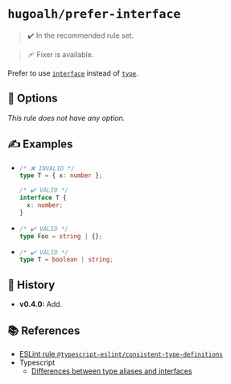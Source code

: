 # `hugoalh/prefer-interface`

> ✔️ In the recommended rule set.

> 🩹 Fixer is available.

Prefer to use [`interface`][typescript-interface] instead of [`type`][typescript-typealias].

## 🔧 Options

*This rule does not have any option.*

## ✍️ Examples

- ```ts
  /* ❌ INVALID */
  type T = { x: number };

  /* ✔️ VALID */
  interface T {
    x: number;
  }
  ```
- ```ts
  /* ✔️ VALID */
  type Foo = string | {};
  ```
- ```ts
  /* ✔️ VALID */
  type T = boolean | string;
  ```

## 📜 History

- **v0.4.0:** Add.

## 📚 References

- [ESLint rule `@typescript-eslint/consistent-type-definitions`](https://typescript-eslint.io/rules/consistent-type-definitions/)
- Typescript
  - [Differences between type aliases and interfaces](https://www.typescriptlang.org/docs/handbook/2/everyday-types.html#differences-between-type-aliases-and-interfaces)

[typescript-interface]: https://www.typescriptlang.org/docs/handbook/2/everyday-types.html#interfaces
[typescript-typealias]: https://www.typescriptlang.org/docs/handbook/2/everyday-types.html#type-aliases
